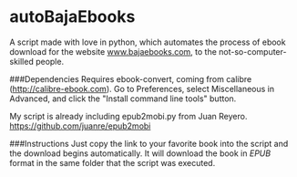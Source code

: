 # autoBajaEbooks
A script made with love in python, which automates the process of ebook download for the website www.bajaebooks.com, to the not-so-computer-skilled people.

###Dependencies
Requires ebook-convert, coming from calibre (http://calibre-ebook.com).  Go to Preferences, select Miscellaneous in Advanced, and click the "Install command line tools" button.

My script is already including epub2mobi.py from Juan Reyero. https://github.com/juanre/epub2mobi

###Instructions
Just copy the link to your favorite book into the script and the download begins automatically. It will download the book in *EPUB* format in the same folder that the script was executed.